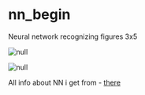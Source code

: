 # nn_begin
Neural network recognizing figures 3x5

![null](https://i0.wp.com/neuralnet.info/wp-content/uploads/2016/05/trainingset.png)

![null](https://i0.wp.com/neuralnet.info/wp-content/uploads/2016/05/trainingsetnums.png)

All info about NN i get from - [there](http://neuralnet.info/)
